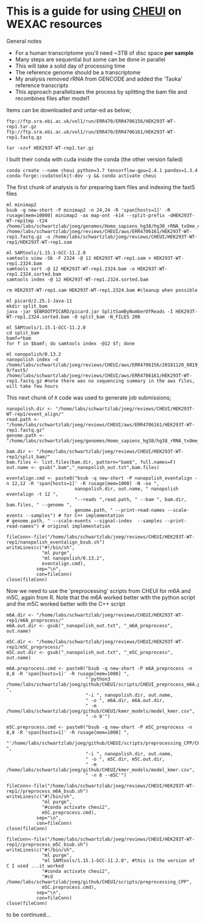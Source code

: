 # This is a guide for using [CHEUI](https://github.com/comprna/CHEUI) on WEXAC resources

General notes
* For a human transcriptome you'll need ~3TB of disc space **per sample**
* Many steps are sequential but some can be done in parallel
* This will take a solid day of processing time
* The reference genome should be a transcriptome
* My analysis removed rRNA from GENCODE and added the 'Taoka' reference transcripts
* This approach parallelizaes the process by splitting the bam file and recombines files after model1

Items can be downloaded and untar-ed as below;
```
ftp://ftp.sra.ebi.ac.uk/vol1/run/ERR470/ERR4706156/HEK293T-WT-rep1.tar.gz
ftp://ftp.sra.ebi.ac.uk/vol1/run/ERR470/ERR4706161/HEK293T-WT-rep1.fastq.gz

tar -xzvf HEK293T-WT-rep1.tar.gz
```

I built their conda with cuda inside the conda (the other version failed)
```
conda create --name cheui python=3.7 tensorflow-gpu=2.4.1 pandas=1.3.4 conda-forge::cudatoolkit-dev -y && conda activate cheui
```

The first chunk of analysis is for preparing bam files and indexing the fast5 files
```
ml minimap2
bsub -q new-short -P minimap2 -n 24,24 -R 'span[hosts=1]' -R rusage[mem=10000] minimap2 -ax map-ont -k14 --split-prefix -dHEK293T-WT-rep1tmp -t24 /home/labs/schwartzlab/joeg/genomes/Homo_sapiens_hg38/hg38_rRNA_txOme_exons_good.fa /home/labs/schwartzlab/joeg/reviews/CHEUI/aws/ERR4706161/HEK293T-WT-rep1.fastq.gz -o /home/labs/schwartzlab/joeg/reviews/CHEUI/HEK293T-WT-rep1/HEK293T-WT-rep1.sam

ml SAMtools/1.15.1-GCC-11.2.0
samtools view -Sb -F 2324 -@ 12 HEK293T-WT-rep1.sam > HEK293T-WT-rep1.2324.bam
samtools sort -@ 12 HEK293T-WT-rep1.2324.bam -o HEK293T-WT-rep1.2324.sorted.bam
samtools index -@ 12 HEK293T-WT-rep1.2324.sorted.bam

rm HEK293T-WT-rep1.sam HEK293T-WT-rep1.2324.bam #cleanup when possible

ml picard/2.25.1-Java-11
mkdir split_bam
java -jar $EBROOTPICARD/picard.jar SplitSamByNumberOfReads -I HEK293T-WT-rep1.2324.sorted.bam -O split_bam -N_FILES 200

ml SAMtools/1.15.1-GCC-11.2.0
cd split_bam
bamf=*bam
for f in $bamf; do samtools index -@12 $f; done

ml nanopolish/0.13.2
nanopolish index -d /home/labs/schwartzlab/joeg/reviews/CHEUI/aws/ERR4706156/20181120_0819_SHO_20112018_EmptyE2-9/fast5/ /home/labs/schwartzlab/joeg/reviews/CHEUI/aws/ERR4706161/HEK293T-WT-rep1.fastq.gz #note there was no sequencing summary in the aws files, will take few hours
```

This next chunk of `R` code was used to generate job submissions;
```
nanopolish.dir <- "/home/labs/schwartzlab/joeg/reviews/CHEUI/HEK293T-WT-rep1/event_align/"
read.path <- "/home/labs/schwartzlab/joeg/reviews/CHEUI/aws/ERR4706161/HEK293T-WT-rep1.fastq.gz"
genome.path <- "/home/labs/schwartzlab/joeg/genomes/Homo_sapiens_hg38/hg38_rRNA_txOme_exons_good.fa"

bam.dir <- "/home/labs/schwartzlab/joeg/reviews/CHEUI/HEK293T-WT-rep1/split_bam/"
bam.files <- list.files(bam.dir, pattern="bam$", full.names=F)
out.name <- gsub(".bam","_nanopolish_out.txt",bam.files)

eventalign.cmd <- paste0("bsub -q new-short -P nanopolish_eventalign -n 12,12 -R 'span[hosts=1]' -R rusage[mem=1000] -N -oo ",
                         nanopolish.dir, out.name, " nanopolish eventalign -t 12 ",
                         "--reads ",read.path, " --bam ", bam.dir, bam.files, " --genome ",
                         genome.path, " --print-read-names --scale-events --samples") # for C++ implementation
# genome.path, " --scale-events --signal-index  --samples --print-read-names") # original implementation

fileConn<-file("/home/labs/schwartzlab/joeg/reviews/CHEUI/HEK293T-WT-rep1/nanopolish_eventalign_bsub.sh")
writeLines(c("#!/bin/sh",
             "ml purge",
             "ml nanopolish/0.13.2",
             eventalign.cmd),
           sep="\n",
           con=fileConn)
close(fileConn)
```

Now we need to use the 'preprocessing' scripts from CHEUI for m6A and m5C, again from R. Note that the m6A worked better with the python script and the m5C worked better with the C++ script
```
m6A.dir <- "/home/labs/schwartzlab/joeg/reviews/CHEUI/HEK293T-WT-rep1/m6A_preprocess/"
m6A.out.dir <- gsub("_nanopolish_out.txt", "_m6A_preprocess", out.name)

m5C.dir <- "/home/labs/schwartzlab/joeg/reviews/CHEUI/HEK293T-WT-rep1/m5C_preprocess/"
m5C.out.dir <- gsub("_nanopolish_out.txt", "_m5C_preprocess", out.name)

m6A.preprocess.cmd <- paste0("bsub -q new-short -P m6A_preprocess -n 8,8 -R 'span[hosts=1]' -R rusage[mem=1000] ",
                             "'python3 /home/labs/schwartzlab/joeg/github/CHEUI/scripts/CHEUI_preprocess_m6A.py ",
                             "-i ", nanopolish.dir, out.name, 
                             " -o ", m6A.dir, m6A.out.dir,
                             " -m /home/labs/schwartzlab/joeg/github/CHEUI/kmer_models/model_kmer.csv",
                             " -n 8'")

m5C.preprocess.cmd <- paste0("bsub -q new-short -P m5C_preprocess -n 8,8 -R 'span[hosts=1]' -R rusage[mem=1000] ",
                             "'/home/labs/schwartzlab/joeg/github/CHEUI/scripts/preprocessing_CPP/CHEUI ",
                             "-i ", nanopolish.dir, out.name, 
                             " -o ", m5C.dir, m5C.out.dir,
                             " -m /home/labs/schwartzlab/joeg/github/CHEUI/kmer_models/model_kmer.csv",
                             " -n 8 --m5C'")

fileConn<-file("/home/labs/schwartzlab/joeg/reviews/CHEUI/HEK293T-WT-rep1//preprocess_m6A_bsub.sh")
writeLines(c("#!/bin/sh",
             "ml purge",
             "#conda activate cheui2",
             m5C.preprocess.cmd),
           sep="\n",
           con=fileConn)
close(fileConn)

fileConn<-file("/home/labs/schwartzlab/joeg/reviews/CHEUI/HEK293T-WT-rep1//preprocess_m5C_bsub.sh")
writeLines(c("#!/bin/sh",
             "ml purge",
             "ml SAMtools/1.15.1-GCC-11.2.0", #this is the version of C I used ...it worked
             "#conda activate cheui2",
             "#cd /home/labs/schwartzlab/joeg/github/CHEUI/scripts/preprocessing_CPP",
             m5C.preprocess.cmd),
           sep="\n",
           con=fileConn)
close(fileConn)
```

to be continued...



